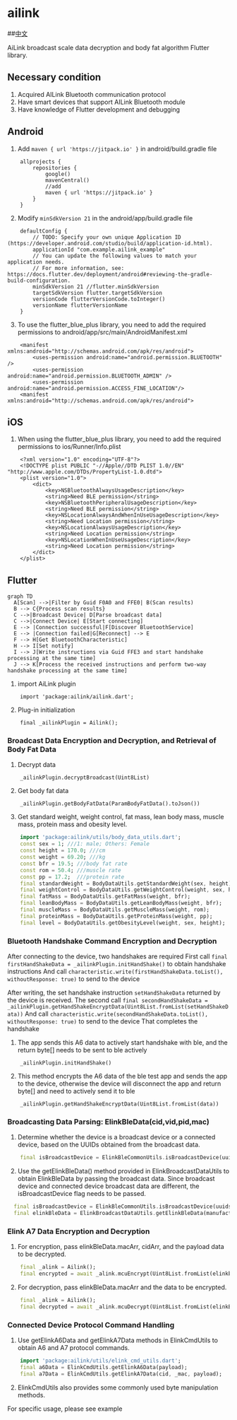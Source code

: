 # ailink

##[中文](README_CN.md)

AiLink broadcast scale data decryption and body fat algorithm Flutter library.

## Necessary condition

1. Acquired AILink Bluetooth communication protocol
2. Have smart devices that support AILink Bluetooth module
3. Have knowledge of Flutter development and debugging

## Android

1. Add ```maven { url 'https://jitpack.io' }``` in android/build.gradle file
```
    allprojects {
        repositories {
            google()
            mavenCentral()
            //add
            maven { url 'https://jitpack.io' }
        }
    }
```

2. Modify ```minSdkVersion 21``` in the android/app/build.gradle file
```
    defaultConfig {
        // TODO: Specify your own unique Application ID (https://developer.android.com/studio/build/application-id.html).
        applicationId "com.example.ailink_example"
        // You can update the following values to match your application needs.
        // For more information, see: https://docs.flutter.dev/deployment/android#reviewing-the-gradle-build-configuration.
        minSdkVersion 21 //flutter.minSdkVersion
        targetSdkVersion flutter.targetSdkVersion
        versionCode flutterVersionCode.toInteger()
        versionName flutterVersionName
    }
```

3. To use the flutter_blue_plus library, you need to add the required permissions to android/app/src/main/AndroidManifest.xml
```
    <manifest xmlns:android="http://schemas.android.com/apk/res/android">
        <uses-permission android:name="android.permission.BLUETOOTH" />
        <uses-permission android:name="android.permission.BLUETOOTH_ADMIN" />
        <uses-permission android:name="android.permission.ACCESS_FINE_LOCATION"/>
    <manifest xmlns:android="http://schemas.android.com/apk/res/android">
```

## iOS
1. When using the flutter_blue_plus library, you need to add the required permissions to ios/Runner/Info.plist
```
    <?xml version="1.0" encoding="UTF-8"?>
    <!DOCTYPE plist PUBLIC "-//Apple//DTD PLIST 1.0//EN" "http://www.apple.com/DTDs/PropertyList-1.0.dtd">
    <plist version="1.0">
        <dict>
            <key>NSBluetoothAlwaysUsageDescription</key>
            <string>Need BLE permission</string>
            <key>NSBluetoothPeripheralUsageDescription</key>
            <string>Need BLE permission</string>
            <key>NSLocationAlwaysAndWhenInUseUsageDescription</key>
            <string>Need Location permission</string>
            <key>NSLocationAlwaysUsageDescription</key>
            <string>Need Location permission</string>
            <key>NSLocationWhenInUseUsageDescription</key>
            <string>Need Location permission</string>
        </dict>
    </plist>
```

## Flutter

```mermaid
graph TD
  A[Scan] -->|Filter by Guid F0A0 and FFE0| B(Scan results)
  B --> C{Process scan results}
  C -->|Broadcast Device| D[Parse broadcast data]
  C -->|Connect Device| E[Start connecting]
  E --> |Connection successful|F[Discover BluetoothService]
  E --> |Connection failed|G[Reconnect] --> E
  F --> H[Get BluetoothCharacteristic]
  H --> I[Set notify]
  I --> J[Write instructions via Guid FFE3 and start handshake processing at the same time]
  J --> K[Process the received instructions and perform two-way handshake processing at the same time]
```

1. import AiLink plugin
```
    import 'package:ailink/ailink.dart';
```

2. Plug-in initialization
```
    final _ailinkPlugin = Ailink();
```

### Broadcast Data Encryption and Decryption, and Retrieval of Body Fat Data

1. Decrypt data
```
    _ailinkPlugin.decryptBroadcast(Uint8List)
```

2. Get body fat data
```
    _ailinkPlugin.getBodyFatData(ParamBodyFatData().toJson())
```

3. Get standard weight, weight control, fat mass, lean body mass, muscle mass, protein mass and obesity level.
```dart
    import 'package:ailink/utils/body_data_utils.dart';
    const sex = 1; ///1: male; Others: Female
    const height = 170.0; ///cm
    const weight = 69.20; ///kg
    const bfr = 19.5; ///body fat rate
    const rom = 50.4; ///muscle rate
    const pp = 17.2;  ///protein rate
    final standardWeight = BodyDataUtils.getStandardWeight(sex, height);
    final weightControl = BodyDataUtils.getWeightControl(weight, sex, height);
    final fatMass = BodyDataUtils.getFatMass(weight, bfr);
    final leanBodyMass = BodyDataUtils.getLeanBodyMass(weight, bfr);
    final muscleMass = BodyDataUtils.getMuscleMass(weight, rom);
    final proteinMass = BodyDataUtils.getProteinMass(weight, pp);
    final level = BodyDataUtils.getObesityLevel(weight, sex, height);
```

### Bluetooth Handshake Command Encryption and Decryption

After connecting to the device, two handshakes are required
First call  ```final firstHandShakeData = _ailinkPlugin.initHandShake()``` to obtain handshake instructions
And call ```characteristic.write(firstHandShakeData.toList(), withoutResponse: true)``` to send to the device

After writing, the set handshake instruction ```setHandShakeData``` returned by the device is received.
The second call ```final secondHandShakeData = _ailinkPlugin.getHandShakeEncryptData(Uint8List.fromList(setHandShakeData))```
And call ```characteristic.write(secondHandShakeData.toList(), withoutResponse: true)``` to send to the device
That completes the handshake

1. The app sends this A6 data to actively start handshake with ble, and the return byte[] needs to be sent to ble actively
```
    _ailinkPlugin.initHandShake()
```

2. This method encrypts the A6 data of the ble test app and sends the app to the device, otherwise the device will disconnect the app and return byte[] and need to actively send it to ble
```
    _ailinkPlugin.getHandShakeEncryptData(Uint8List.fromList(data))
```

### Broadcasting Data Parsing: ElinkBleData(cid,vid,pid,mac)
1. Determine whether the device is a broadcast device or a connected device, based on the UUIDs obtained from the broadcast data.
```dart
    final isBroadcastDevice = ElinkBleCommonUtils.isBroadcastDevice(uuids);
```
2. Use the getElinkBleData() method provided in ElinkBroadcastDataUtils to obtain ElinkBleData by passing the broadcast data. Since broadcast device and connected device broadcast data are different, the isBroadcastDevice flag needs to be passed.
```dart
  final isBroadcastDevice = ElinkBleCommonUtils.isBroadcastDevice(uuids);
  final elinkBleData = ElinkBroadcastDataUtils.getElinkBleData(manufacturerData, isBroadcastDevice: isBroadcastDevice);
```

### Elink A7 Data Encryption and Decryption
1. For encryption, pass elinkBleData.macArr, cidArr, and the payload data to be decrypted.
```dart
    final _alink = Ailink();
    final encrypted = await _alink.mcuEncrypt(Uint8List.fromList(elinkbleData.cidArr), Uint8List.fromList(elinkBleData.macArr), Uint8List.fromList(payload));
```
2. For decryption, pass elinkBleData.macArr and the data to be encrypted.
```dart
    final _alink = Ailink();
    final decrypted = await _alink.mcuDecrypt(Uint8List.fromList(elinkBleData.macArr), Uint8List.fromList());
```

### Connected Device Protocol Command Handling
1. Use getElinkA6Data and getElinkA7Data methods in ElinkCmdUtils to obtain A6 and A7 protocol commands.
```dart
    import 'package:ailink/utils/elink_cmd_utils.dart';
    final a6Data = ElinkCmdUtils.getElinkA6Data(payload);
    final a7Data = ElinkCmdUtils.getElinkA7Data(cid, _mac, payload);
```
2. ElinkCmdUtils also provides some commonly used byte manipulation methods.


For specific usage, please see example
